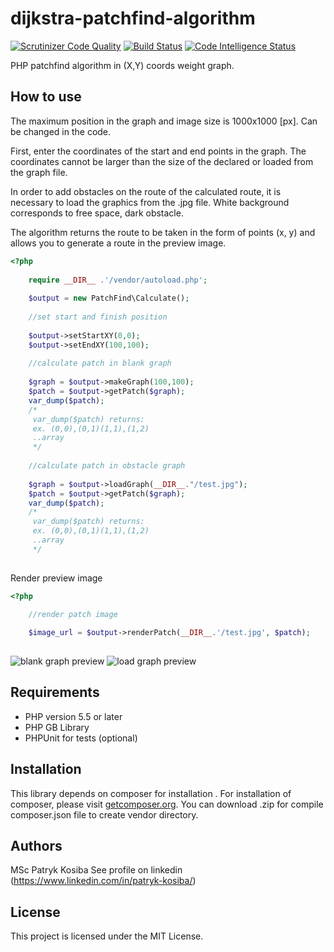 dijkstra-patchfind-algorithm
======================

[![Scrutinizer Code Quality](https://scrutinizer-ci.com/g/mscpatrykkosiba/dijkstra-patchfind-algorithm/badges/quality-score.png?b=master)](https://scrutinizer-ci.com/g/mscpatrykkosiba/dijkstra-patchfind-algorithm/?branch=master)
[![Build Status](https://scrutinizer-ci.com/g/mscpatrykkosiba/dijkstra-patchfind-algorithm/badges/build.png?b=master)](https://scrutinizer-ci.com/g/mscpatrykkosiba/dijkstra-patchfind-algorithm/build-status/master)
[![Code Intelligence Status](https://scrutinizer-ci.com/g/mscpatrykkosiba/dijkstra-patchfind-algorithm/badges/code-intelligence.svg?b=master)](https://scrutinizer-ci.com/code-intelligence)

PHP patchfind algorithm in (X,Y) coords weight graph.

## How to use

The maximum position in the graph and image size is 1000x1000 [px]. Can be changed in the code.

First, enter the coordinates of the start and end points in the graph. The coordinates cannot be larger than the size of the declared or loaded from the graph file.

In order to add obstacles on the route of the calculated route, it is necessary to load the graphics from the .jpg file. White background corresponds to free space, dark obstacle.

The algorithm returns the route to be taken in the form of points (x, y) and allows you to generate a route in the preview image.


```php
<?php
	
    require __DIR__ .'/vendor/autoload.php';
        
    $output = new PatchFind\Calculate();
        
    //set start and finish position
    
    $output->setStartXY(0,0);
    $output->setEndXY(100,100);
        
    //calculate patch in blank graph
    
    $graph = $output->makeGraph(100,100);
    $patch = $output->getPatch($graph);
    var_dump($patch);
    /*
     var_dump($patch) returns:
     ex. (0,0),(0,1)(1,1),(1,2)
     ..array
     */    
     
    //calculate patch in obstacle graph
    
    $graph = $output->loadGraph(__DIR__."/test.jpg");
    $patch = $output->getPatch($graph);
    var_dump($patch);
    /*
     var_dump($patch) returns:
     ex. (0,0),(0,1)(1,1),(1,2)
     ..array
     */   
     
```

Render preview image

```php
<?php

    //render patch image
    
    $image_url = $output->renderPatch(__DIR__.'/test.jpg', $patch);
    
```
![blank graph preview](http://websolutions.com.pl/graph_blank.png) ![load graph preview](http://websolutions.com.pl/graph_load.png)

## Requirements

* PHP version 5.5 or later
* PHP GB Library
* PHPUnit for tests (optional)

## Installation

This library depends on composer for installation . For installation of composer, please visit [getcomposer.org](//getcomposer.org).
You can download .zip for compile composer.json file to create vendor directory.

## Authors

MSc Patryk Kosiba
See profile on linkedin (https://www.linkedin.com/in/patryk-kosiba/)

## License

This project is licensed under the MIT License.
